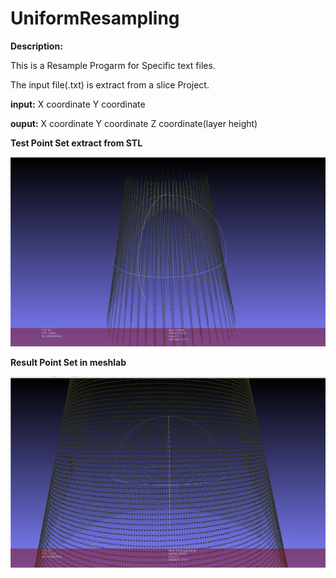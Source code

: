 # UniformResampling

**Description:**

This is a Resample Progarm for Specific text files.

The input file(.txt) is extract from a slice Project.
    
**input:**
		X coordinate      Y coordinate
    
**ouput:**
		X coordinate      Y coordinate      Z coordinate(layer height)
    

**Test Point Set extract from STL**

![image](https://github.com/TheBge/UniformResampling/blob/master/img/test.png)


**Result Point Set in meshlab**

![image](img/res.png)

